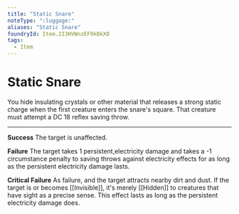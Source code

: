 ```yaml
---
title: "Static Snare"
noteType: ":luggage:"
aliases: "Static Snare"
foundryId: Item.2I3HVWnzEF9kBkXO
tags:
  - Item
---
```


# Static Snare

You hide insulating crystals or other material that releases a strong static charge when the first creature enters the snare's square. That creature must attempt a DC 18 reflex saving throw.

* * *

**Success** The target is unaffected.

**Failure** The target takes 1 persistent,electricity damage and takes a -1 circumstance penalty to saving throws against electricity effects for as long as the persistent electricity damage lasts.

**Critical Failure** As failure, and the target attracts nearby dirt and dust. If the target is or becomes [[Invisible]], it's merely [[Hidden]] to creatures that have sight as a precise sense. This effect lasts as long as the persistent electricity damage does.
